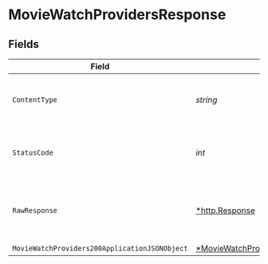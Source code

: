 # MovieWatchProvidersResponse


## Fields

| Field                                                                                                      | Type                                                                                                       | Required                                                                                                   | Description                                                                                                |
| ---------------------------------------------------------------------------------------------------------- | ---------------------------------------------------------------------------------------------------------- | ---------------------------------------------------------------------------------------------------------- | ---------------------------------------------------------------------------------------------------------- |
| `ContentType`                                                                                              | *string*                                                                                                   | :heavy_check_mark:                                                                                         | HTTP response content type for this operation                                                              |
| `StatusCode`                                                                                               | *int*                                                                                                      | :heavy_check_mark:                                                                                         | HTTP response status code for this operation                                                               |
| `RawResponse`                                                                                              | [*http.Response](https://pkg.go.dev/net/http#Response)                                                     | :heavy_minus_sign:                                                                                         | Raw HTTP response; suitable for custom response parsing                                                    |
| `MovieWatchProviders200ApplicationJSONObject`                                                              | [*MovieWatchProviders200ApplicationJSON](../../models/operations/moviewatchproviders200applicationjson.md) | :heavy_minus_sign:                                                                                         | 200                                                                                                        |